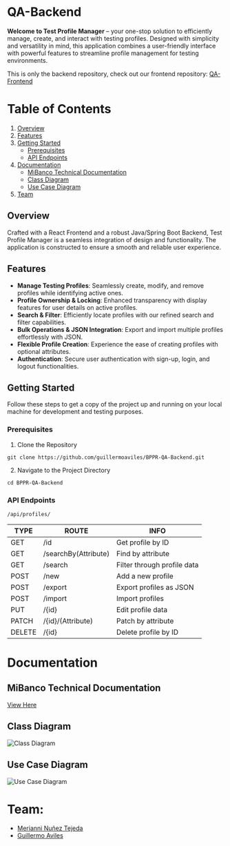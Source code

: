 # QA-Backend

**Welcome to Test Profile Manager** – your one-stop solution to efficiently manage, create, and interact with testing profiles. Designed with simplicity and versatility in mind, this application combines a user-friendly interface with powerful features to streamline profile management for testing environments.

This is only the backend repository, check out our frontend repository: [QA-Frontend](https://github.com/guillermoaviles/BPPR-QA-Frontend)

# Table of Contents

1. [Overview](#overview)
2. [Features](#features)
3. [Getting Started](#getting-started)
   - [Prerequisites](#prerequisites)
   - [API Endpoints](#api-endpoints)
4. [Documentation](#documentation)
   - [MiBanco Technical Documentation](#mibanco-technical-documentation)
   - [Class Diagram](#class-diagram)
   - [Use Case Diagram](#use-case-diagram)
6. [Team](#team)

## Overview

Crafted with a React Frontend and a robust Java/Spring Boot Backend, Test Profile Manager is a seamless integration of design and functionality. The application is constructed to ensure a smooth and reliable user experience.

## Features

- **Manage Testing Profiles**: Seamlessly create, modify, and remove profiles while identifying active ones.
- **Profile Ownership & Locking**: Enhanced transparency with display features for user details on active profiles.
- **Search & Filter**: Efficiently locate profiles with our refined search and filter capabilities.
- **Bulk Operations & JSON Integration**: Export and import multiple profiles effortlessly with JSON.
- **Flexible Profile Creation**: Experience the ease of creating profiles with optional attributes.
- **Authentication**: Secure user authentication with sign-up, login, and logout functionalities.

## Getting Started

Follow these steps to get a copy of the project up and running on your local machine for development and testing purposes.

### Prerequisites
1. Clone the Repository
```
git clone https://github.com/guillermoaviles/BPPR-QA-Backend.git
```
2. Navigate to the Project Directory
```
cd BPPR-QA-Backend
```
### API Endpoints
`/api/profiles/`

|TYPE|ROUTE|INFO|
|---|---|---|
|GET|/id|Get profile by ID|
|GET|/searchBy(Attribute)|Find by attribute|
|GET|/search|Filter through profile data|
|POST|/new|Add a new profile|
|POST|/export|Export profiles as JSON|
|POST|/import|Import profiles|
|PUT|/{id}|Edit profile data|
|PATCH|/{id}/(Attribute)|Patch by attribute|
|DELETE|/{id}|Delete profile by ID|

# Documentation

## MiBanco Technical Documentation
[View Here](https://docs.google.com/document/d/1N-6HjhP6MUFbh15LUc7hSchip-0jwWlZ/edit?usp=sharing&ouid=112740178667691118982&rtpof=true&sd=true)

## Class Diagram
![Class Diagram](https://github.com/guillermoaviles/BPPR-QA-Frontend/assets/19162359/a349fdb5-e43e-498f-bd18-48a29ec1245e)

## Use Case Diagram
![Use Case Diagram](https://github.com/guillermoaviles/BPPR-QA-Frontend/assets/19162359/0d257f69-0ade-4a06-87c4-fe98713d908d)

# Team:

- [Merianni Nuñez Tejeda](https://github.com/merianni)
- [Guillermo Aviles](https://github.com/guillermoaviles)
